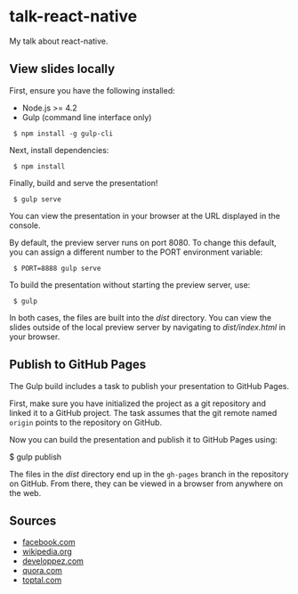 # talk-react-native
My talk about react-native.

## View slides locally

First, ensure you have the following installed:

* Node.js >= 4.2
* Gulp (command line interface only)

```
 $ npm install -g gulp-cli
```

Next, install dependencies:

```
 $ npm install
```

Finally, build and serve the presentation!

```
 $ gulp serve
```

You can view the presentation in your browser at the URL displayed in the console.

By default, the preview server runs on port 8080.
To change this default, you can assign a different number to the PORT environment variable:

```
 $ PORT=8888 gulp serve
```

To build the presentation without starting the preview server, use:

```
 $ gulp
```

In both cases, the files are built into the _dist_ directory.
You can view the slides outside of the local preview server by navigating to _dist/index.html_ in your browser.

## Publish to GitHub Pages

The Gulp build includes a task to publish your presentation to GitHub Pages.

First, make sure you have initialized the project as a git repository and linked it to a GitHub project.
The task assumes that the git remote named `origin` points to the repository on GitHub.

Now you can build the presentation and publish it to GitHub Pages using:

 $ gulp publish

The files in the _dist_ directory end up in the `gh-pages` branch in the repository on GitHub.
From there, they can be viewed in a browser from anywhere on the web.

## Sources

* [facebook.com](https://code.facebook.com/posts/1014532261909640/react-native-bringing-modern-web-techniques-to-mobile/)
* [wikipedia.org](https://en.wikipedia.org/wiki/React_(JavaScript_library))
* [developpez.com](https://developpez.com/actu/210653/Facebook-annonce-la-reecriture-des-composants-internes-de-son-Framework-React-Native-pour-faciliter-son-utilisation-avec-les-applications-hybrides/)
* [quora.com](https://quora.com/How-does-React-Native-work)
* [toptal.com](https://toptal.com/mobile/comparing-react-native-to-cordova)